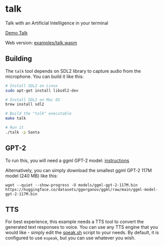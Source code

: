 # talk

Talk with an Artificial Intelligence in your terminal

[Demo Talk](https://user-images.githubusercontent.com/1991296/206805012-48e71cc2-588d-4745-8798-c1c70ea3b40d.mp4)

Web version: [examples/talk.wasm](/examples/talk.wasm)

## Building

The `talk` tool depends on SDL2 library to capture audio from the microphone. You can build it like this:

```bash
# Install SDL2 on Linux
sudo apt-get install libsdl2-dev

# Install SDL2 on Mac OS
brew install sdl2

# Build the "talk" executable
make talk

# Run it
./talk -p Santa
```

## GPT-2

To run this, you will need a ggml GPT-2 model: [instructions](https://github.com/ggerganov/ggml/tree/master/examples/gpt-2#downloading-and-converting-the-original-models)

Alternatively, you can simply download the smallest ggml GPT-2 117M model (240 MB) like this:

```
wget --quiet --show-progress -O models/ggml-gpt-2-117M.bin https://huggingface.co/datasets/ggerganov/ggml/raw/main/ggml-model-gpt-2-117M.bin
```

## TTS

For best experience, this example needs a TTS tool to convert the generated text responses to voice.
You can use any TTS engine that you would like - simply edit the [speak.sh](speak.sh) script to your needs.
By default, it is configured to use `espeak`, but you can use whatever you wish.
